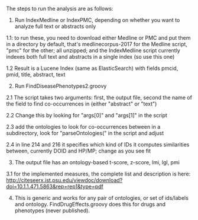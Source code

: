 The steps to run the analysis are as follows:
1. Run IndexMedline or IndexPMC, depending on whether you want to analyze full text or abstracts only

1.1: to run these, you need to download either Medline or PMC and put them in a directory
by default, that's medlinecorpus-2017 for the Medline script, "pmc" for the other; all unzipped; and the IndexMedline script currently indexes both full text and abstracts in a single index
(so use this one)

1.2 Result is a Lucene Index (same as ElasticSearch) with fields pmcid, pmid, title, abstract, text

2. Run FindDiseasePhenotypes2.groovy

2.1 The script takes two arguments: first, the output file, second the name of the field to find co-occurrences in (either "abstract" or "text")

2.2 Change this by looking for "args[0]" and "args[1]" in the script

2.3 add the ontologies to look for co-occurrences between in a subdirectory, look for "parseOntologies(" in the script and adjust

2.4 in line 214 and 216 it specifies which kind of IDs it computes similarities between, currently DOID and HP/MP; change as you see fit

3. The output file has an ontology-based t-score, z-score, lmi, lgl, pmi

3.1 for the implemented measures, the complete list and description is here: http://citeseerx.ist.psu.edu/viewdoc/download?doi=10.1.1.471.5863&rep=rep1&type=pdf

4. This is generic and works for any pair of ontologies, or set of ids/labels and ontology. FindDrugEffects.groovy does this for drugs and phenotypes (never published).
